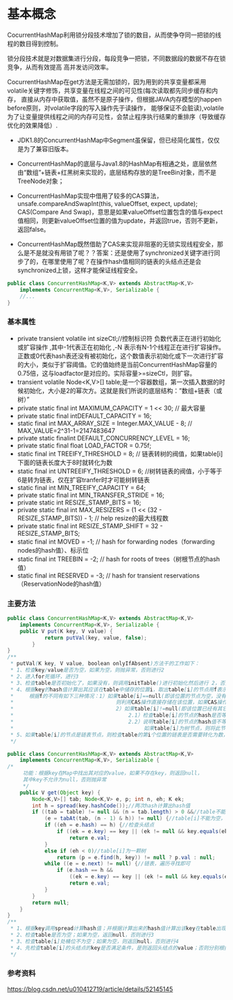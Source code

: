 # 基本概念
CocurrentHashMap利用锁分段技术增加了锁的数目，从而使争夺同一把锁的线程的数目得到控制。 

锁分段技术就是对数据集进行分段，每段竞争一把锁，不同数据段的数据不存在锁竞争，从而有效提高 高并发访问效率。

CocurrentHashMap在get方法是无需加锁的，因为用到的共享变量都采用volatile关键字修饰，共享变量在线程之间的可见性(每次读取都先同步缓存和内存，
直接从内存中获取值，虽然不是原子操作，但根据JAVA内存模型的happen before原则，对volatile字段的写入操作先于读操作，
能够保证不会脏读),volatile为了让变量提供线程之间的内存可见性，会禁止程序执行结果的重排序（导致缓存优化的效果降低）.

+ JDK1.8的ConcurrentHashMap中Segment虽保留，但已经简化属性，仅仅是为了兼容旧版本。

+ ConcurrentHashMap的底层与Java1.8的HashMap有相通之处，底层依然由“数组”+链表+红黑树来实现的，底层结构存放的是TreeBin对象，而不是TreeNode对象；

+ ConcurrentHashMap实现中借用了较多的CAS算法，unsafe.compareAndSwapInt(this, valueOffset, expect, update); CAS(Compare And Swap)，意思是如果valueOffset位置包含的值与expect值相同，则更新valueOffset位置的值为update，并返回true，否则不更新，返回false。

+ ConcurrentHashMap既然借助了CAS来实现非阻塞的无锁实现线程安全，那么是不是就没有用锁了呢？？答案：还是使用了synchronized关键字进行同步了的，在哪里使用了呢？在操作hash值相同的链表的头结点还是会synchronized上锁，这样才能保证线程安全。

```java
public class ConcurrentHashMap<K,V> extends AbstractMap<K,V>
    implements ConcurrentMap<K,V>, Serializable {
    //...
}
```

### 基本属性
+ private transient volatile int sizeCtl;//控制标识符 负数代表正在进行初始化或扩容操作 ,其中-1代表正在初始化 ,-N 表示有N-1个线程正在进行扩容操作。正数或0代表hash表还没有被初始化，这个数值表示初始化或下一次进行扩容的大小，类似于扩容阈值。它的值始终是当前ConcurrentHashMap容量的0.75倍，这与loadfactor是对应的。实际容量>=sizeCtl，则扩容。
+ transient volatile Node<K,V>[] table;是一个容器数组，第一次插入数据的时候初始化，大小是2的幂次方。这就是我们所说的底层结构：”数组+链表（或树）”
+ private static final int MAXIMUM_CAPACITY = 1 << 30; // 最大容量
+ private static final intDEFAULT_CAPACITY = 16;
+ static final int MAX_ARRAY_SIZE = Integer.MAX_VALUE - 8; // MAX_VALUE=2^31-1=2147483647
+ private static finalint DEFAULT_CONCURRENCY_LEVEL = 16;
+ private static final float LOAD_FACTOR = 0.75f;
+ static final int TREEIFY_THRESHOLD = 8; // 链表转树的阀值，如果table[i]下面的链表长度大于8时就转化为数
+ static final int UNTREEIFY_THRESHOLD = 6; //树转链表的阀值，小于等于6是转为链表，仅在扩容tranfer时才可能树转链表
+ static final int MIN_TREEIFY_CAPACITY = 64;
+ private static final int MIN_TRANSFER_STRIDE = 16;
+ private static int RESIZE_STAMP_BITS = 16;
+ private static final int MAX_RESIZERS = (1 << (32 - RESIZE_STAMP_BITS)) - 1; // help resize的最大线程数
+ private static final int RESIZE_STAMP_SHIFT = 32 - RESIZE_STAMP_BITS;
+ static final int MOVED = -1; // hash for forwarding nodes（forwarding nodes的hash值）、标示位
+ static final int TREEBIN = -2; // hash for roots of trees（树根节点的hash值）
+ static final int RESERVED = -3; // hash for transient reservations（ReservationNode的hash值）

### 主要方法
```java
public class ConcurrentHashMap<K,V> extends AbstractMap<K,V>
    implements ConcurrentMap<K,V>, Serializable {
    public V put(K key, V value) {
            return putVal(key, value, false);
        }
}
/**
 * putVal(K key, V value, boolean onlyIfAbsent)方法干的工作如下：
 * 1、检查key/value是否为空，如果为空，则抛异常，否则进行2
 * 2、进入for死循环，进行3
 * 3、检查table是否初始化了，如果没有，则调用initTable()进行初始化然后进行 2，否则进行4
 * 4、根据key的hash值计算出其应该在table中储存的位置i，取出table[i]的节点用f表示。
 *     根据f的不同有如下三种情况：1）如果table[i]==null(即该位置的节点为空，没有发生碰撞)，
 *                                 则利用CAS操作直接存储在该位置，如果CAS操作成功则退出死循环。
 *                                 2）如果table[i]!=null(即该位置已经有其它节点，发生碰撞)，碰撞处理也有两种情况
 *                                     2.1）检查table[i]的节点的hash是否等于MOVED，如果等于，则检测到正在扩容，则帮助其扩容
 *                                     2.2）说明table[i]的节点的hash值不等于MOVED，如果table[i]为链表节点，则将此节点插入链表中即可
 *                                          如果table[i]为树节点，则将此节点插入树中即可。插入成功后，进行 5
 * 5、如果table[i]的节点是链表节点，则检查table的第i个位置的链表是否需要转化为数，如果需要则调用treeifyBin函数进行转化
 */
```

```java
public class ConcurrentHashMap<K,V> extends AbstractMap<K,V>
    implements ConcurrentMap<K,V>, Serializable {
/*
     功能：根据key在Map中找出其对应的value，如果不存在key，则返回null，
     其中key不允许为null，否则抛异常
     */
    public V get(Object key) {
        Node<K,V>[] tab; Node<K,V> e, p; int n, eh; K ek;
        int h = spread(key.hashCode());//两次hash计算出hash值
        if ((tab = table) != null && (n = tab.length) > 0 &&//table不能为null，是吧
            (e = tabAt(tab, (n - 1) & h)) != null) {//table[i]不能为空，是吧
            if ((eh = e.hash) == h) {//检查头结点
                if ((ek = e.key) == key || (ek != null && key.equals(ek)))
                    return e.val;
            }
            else if (eh < 0)//table[i]为一颗树
                return (p = e.find(h, key)) != null ? p.val : null;
            while ((e = e.next) != null) {//链表，遍历寻找即可
                if (e.hash == h &&
                    ((ek = e.key) == key || (ek != null && key.equals(ek))))
                    return e.val;
            }
        }
        return null;
    }
}
/**
 * 1、根据key调用spread计算hash值；并根据计算出来的hash值计算出该key在table出现的位置i.
 * 2、检查table是否为空；如果为空，返回null，否则进行3
 * 3、检查table[i]处桶位不为空；如果为空，则返回null，否则进行4
 * 4、先检查table[i]的头结点的key是否满足条件，是则返回头结点的value；否则分别根据树、链表查询。
 */
```



### 参考资料
https://blog.csdn.net/u010412719/article/details/52145145